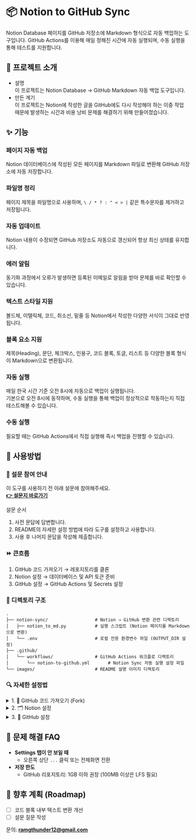 # 📦 Notion to GitHub Sync

Notion Database 페이지를 GitHub 저장소에 Markdown 형식으로 자동 백업하는 도구입니다.
GitHub Actions를 이용해 매일 정해진 시간에 자동 실행되며, 수동 실행을 통해 테스트를 지원합니다.

## 📝 프로젝트 소개

- 설명  
    이 프로젝트는 Notion Database → GitHub Markdown 자동 백업 도구입니다.
- 만든 계기  
    이 프로젝트는 Notion에 작성한 글을 GitHub에도 다시 작성해야 하는 이중 작업 때문에 발생하는 시간과 비용 낭비 문제를 해결하기 위해 만들어졌습니다.
    

## ✨ 기능

### 페이지 자동 백업
Notion 데이터베이스에 작성된 모든 페이지를 Markdown 파일로 변환해 GitHub 저장소에 자동 저장합니다.

### 파일명 정리
페이지 제목을 파일명으로 사용하며, `\ / * ? : " < > |` 같은 특수문자를 제거하고 저장됩니다.

### 자동 업데이트
Notion 내용이 수정되면 GitHub 저장소도 자동으로 갱신되어 항상 최신 상태를 유지합니다.

### 에러 알림
동기화 과정에서 오류가 발생하면 등록된 이메일로 알림을 받아 문제를 바로 확인할 수 있습니다.

### 텍스트 스타일 지원
볼드체, 이탤릭체, 코드, 취소선, 밑줄 등 Notion에서 작성한 다양한 서식이 그대로 반영됩니다.

### 블록 요소 지원
제목(Heading), 문단, 체크박스, 인용구, 코드 블록, 토글, 리스트 등 다양한 블록 형식이 Markdown으로 변환됩니다.

### 자동 실행
매일 한국 시간 기준 오전 8시에 자동으로 백업이 실행됩니다.  
기본으로 오전 8시에 동작하며, 수동 실행을 통해 백업이 정상적으로 작동하는지 직접 테스트해볼 수 있습니다.

### 수동 실행
필요할 때는 GitHub Actions에서 직접 실행해 즉시 백업을 진행할 수 있습니다.


## 📖 사용방법  

### 📝 설문 참여 안내  
이 도구를 사용하기 전 아래 설문에 참여해주세요.  
[**👉 설문지 바로가기**](https://docs.google.com/forms/d/e/1FAIpQLSe3cP1dzmnMDuKH6M5NMfJI5lD7JHMYyW2tYokaSCW7cU5M4A/viewform?usp=dialog)

설문 순서  
1. 사전 문답에 답변합니다.  
2. README의 자세한 설정 방법에 따라 도구를 설정하고 사용합니다.  
3. 사용 후 나머지 문답을 작성해 제출합니다.


### ⏩ 큰흐름
1. GitHub 코드 가져오기 → 레포지토리를 클론
2. Notion 설정 → 데이터베이스 및 API 토큰 준비
3. GitHub 설정 → GitHub Actions 및 Secrets 설정

### 📂 디렉토리 구조
```
.
├── notion-sync/                  # Notion → GitHub 변환 관련 디렉토리
│   ├── notion_to_md.py           # 실행 스크립트 (Notion 페이지를 Markdown으로 변환)
│   └── .env                      # 로컬 전용 환경변수 파일 (OUTPUT_DIR 설정)
├── .github/
│   └── workflows/                # GitHub Actions 워크플로 디렉토리
│       └── notion-to-github.yml       # Notion Sync 자동 실행 설정 파일
└── images/                       # README 설명 이미지 디렉토리
```

### 🔍 자세한 설정법
<details>
<summary>1. 🐙 GitHub 코드 가져오기 (Fork)</summary>

1. Fork 버튼 클릭 (Create new fork)  
    Notion-to-Github 레파지토리 상단에 fork 버튼 누르기  
    ![1 GitHub 코드 가져오기 (fork)_1 Fork 버튼 클릭(Create new fork).png](./images/1%20GitHub%20코드%20가져오기%20(fork)_1%20Fork%20버튼%20클릭(Create%20new%20fork).png)
2. Owner(계정) 선택하기
    - Owner : Notion-to-Github 레파지토리를 저장 할 계정을 선택  
    ![1 GitHub 코드 가져오기 (fork)_2 계정 선택하기.png](./images/1%20GitHub%20코드%20가져오기%20(fork)_2%20계정%20선택하기.png)
3. Create fork 클릭
</details>

<details>
<summary>2. 🗂 Notion 설정</summary>

#### (1) 데이터베이스 생성  

1. Notion 회원 가입하기
2. `/데이터베이스` 입력 → 데이터베이스-**전체 페이지** 선택(Table-Fullpage)  
[데이터베이스-전체페이지 생성 참고](https://m.blog.naver.com/freewill_life/221928219258)  
![(1) 데이터베이스 생성_1 데이터베이스 입력-전체 페이지 생성.png](./images/(1)%20데이터베이스%20생성_1%20데이터베이스%20입력-전체%20페이지%20생성.png)
3. 데이터 베이스 생성 완료
4. 데이터베이스 이름 작성 및 테스트 페이지 작성  
![(1)데이터베이스 생성_4데이터베이스 이름 작성 및 테스트 페이지 작성](./images/(1)데이터베이스%20생성_4데이터베이스%20이름%20작성%20및%20테스트%20페이지%20작성.png)  

#### (2) Database ID 가져오기  

1. 데이터베이스에 가서 창닫기 버튼 옆 공유 클릭
2. 링크 복사 클릭
3. https://www.notion.so/**DATABASE_ID**?v=~~~  
4. DATABASE_ID 부분의 텍스트 복사 후 메모장에 잠시 보관해 두기
    - 메모장에 “DATABASE_ID : (여기에 붙여 넣기)” 정리 해두기  
    - [GitHub Secret Variables 설정 시 필요함](#1-GitHub-Secret-Variables-설정)  

#### (3) Notion API 생성

1. [Notion Integration 페이지](https://www.notion.so/my-integrations) 접속 후 로그인  
2. 새 API 통합 클릭  
![(3) Notion API 생성_2 새 API 통합 개발 클릭.png](./images/(3)%20Notion%20API%20생성_2%20새%20API%20통합%20개발%20클릭.png)
3. 새 API 통합 작성  
    - API 통합 이름 : `to-github`(추천)
    (⚠️ `notion` 이라는 단어는 포함 불가)
    - 관련 워크스페이스 : 데이터베이스가 있는 워크스페이스
    - 유형: `private`  
    ![(3)Notion API 생성_3 새 API 통합작성.png](./images/(3)Notion%20API%20생성_3%20새%20API%20통합작성.png)
4. “API 통합이 생성되었습니다.” API 통합 설정 구성 클릭  
![(3)Notion API 생성_4 API통합이 생성되었습니다.png](./images/(3)Notion%20API%20생성_4%20API통합이%20생성되었습니다.png)
5. 저장 후 API Key 복사
    - “표시하기” 클릭 → “복사” 클릭
    - 메모장에 “NOTION_API_KEY : (여기에 붙여 넣기)” 정리 해두기
    - [GitHub Secret Variables 설정 시 필요함](#1-GitHub-Secret-Variables-설정)  
    ![(3)Notion API 생성_5 저장 후 API key 복사.png](./images/(3)Notion%20API%20생성_5%20저장%20후%20API%20key%20복사.png)  
    
#### (4) GitHub 연결 (DB 공유)

1. 사용할 데이터베이스에서 창닫기 버튼 아래 `…` 클릭  
![(4) GitHub 연결 (DB 공유)_1사용할 데이터베이스에서 창닫기 버튼 아래클릭.png](./images/(4)%20GitHub%20연결%20(DB%20공유)_1사용할%20데이터베이스에서%20창닫기%20버튼%20아래클릭.png)  
2. 연결 클릭
3. [내가 만든 Notion API 이름(`to-github` 추천)](#3-Notion-API-생성) 검색 후 클릭  
![(4) Github 연결(DB공유)_3 내가만든 API이름 검색.png](./images/(4)%20Github%20연결(DB공유)_3%20내가만든%20API이름%20검색.png)

</details>

<details>
<summary>3. 🐙 GitHub 설정</summary>

#### (1) GitHub Secret Variables 설정

1. Notion to GitHub 코드를 Fork한 레포지토리에서 상단 탭의 Settings 클릭  
    <details>
    <summary>용어 설명</summary>

    - 클론(Clone) : 프로젝트 전체를 내 로컬 저장소(내 컴퓨터)에 복사  
    - 포크(Fork) : 프로젝트 전체를 내 원격 저장소(GitHub 계정)에 복사  
    - 레포지토리(Repository) : GitHub 저장소  
    - 탭(Tab) : GitHub 상단의 메뉴 항목  
    </details>

2. 좌측 메뉴에서 Security → Secrets and variables → Actions 클릭  
3. New repository secret 버튼 클릭  
4. Name과 Secret 입력
    - Name : 작성 해야 할 이름 (환경 변수명)(반드시 일치해야 함 → 오타 주의)
    - Secret : 복사 붙여 넣기 할 실제 값 (작성 후 다시 확인 불가 → 복사 저장 권장)
        
        <details>
        <summary>🔑 필수로 만들어야할 Secret 변수 목록</summary>
                
        1. name : NOTION_API_KEY  
            secret : Notion에서 발급받은 API 키  
            ➜[NOTION_API_KEY 발급방법](#3-Notion-API-생성)
        
        2. name : DATABASE_ID  
            secret : Notion 데이터베이스 고유 번호  
            ➜[DATABASE_ID 가져오는 방법](#2-Database-ID-가져오기)    
        
        3. name : SENDER_EMAIL  
            secret : 송신 이메일 주소 (예: [ramgthunder12@gmail.com](mailto:ramgthunder12@gmail.com))                
        
        4. name : EMAIL_PASSWORD  
            secret : 송신 이메일 계정 비밀번호 (예: NotionToGithub9080$)
        
        5. name : RECEIVER_EMAIL  
            secret : 오류 알림을 받을 수신 이메일 주소 (예: [ramgthunder12@gmail.com](mailto:ramgthunder12@gmail.com))      
        
        6. name : GH_TOKEN  
            secret : GitHub에서 push/commit 권한을 가진 Personal Access Token
        
            <details>
            <summary>GitHub Personal Access Token 발급 방법</summary>

            1. 프로필 아이콘 → Settings
            2. 좌측 하단 Developer settings
            3. Personal Access Tokens → Tokens (classic)  
            4. Generate new token (classic) 클릭
            5. Note에 GH_TOKEN 입력
            6. 권한 체크
                - workflow (GitHub Actions)
                - write:packages (GitHub Package)
                - admin:repo_hook
                - delete_repo
                ![(1) GitHub Secret Variables 설정_3 Name과 Secret 입력_GitHub Personal Access Token 발급 방법_권한체크_1.png](./images/(1)%20GitHub%20Secret%20Variables%20설정_3%20Name과%20Secret%20입력_GitHub%20Personal%20Access%20Token%20발급%20방법_권한체크_1.png)  
                ![(1) GitHub Secret Variables 설정_3 Name과 Secret 입력_GitHub Personal Access Token 발급 방법_권한체크_2.png](./images/(1)%20GitHub%20Secret%20Variables%20설정_3%20Name과%20Secret%20입력_GitHub%20Personal%20Access%20Token%20발급%20방법_권한체크_2.png)
            7. Generate token 클릭
            8. 복사 후 메모장에 저장  
            ![(1)GitHub Secret Variables 설정_3 Name과 Secret 입력_GitHub Personal Access Token 발급 방법_8 복사 후 메모장에 저장.png](./images/(1)GitHub%20Secret%20Variables%20설정_3%20Name과%20Secret%20입력_GitHub%20Personal%20Access%20Token%20발급%20방법_8%20복사%20후%20메모장에%20저장.png)
            </details>
            </details>  

    5. Add secret 버튼 클릭

#### (2) .env 설정
- 파일 위치 : [./notion-syn/.env](./notion-sync/.env)  
- 설정 방법 : (파일 위치 클릭)`.env` 파일에서 ./NotionTIL 글씨 중 NotionTIL만 지우고 원하는 파일명 작성(노션의 데이터베이스 페이지들이 들어갈 파일명)  
- 필수 값  
![(2)env설정_설정방법.png](./images/(2)env설정_설정방법.png)
  - OUTPUT_DIR : Notion 페이지를 저장할 폴더명 (Notion 데이터베이스 이름과 동일하게 설정 권장)  


#### (3) 추가 설정
<details>
<summary>⏰ 시간 설정</summary>

- 파일 위치 : [./.github/workflows/workflow_dispatch.yml](./.github\workflows\notion-to-github.yml)  
- 설정 방법 : 7번 줄의 23을 원하는 시간으로 변경  
  - GitHub Actions는 UTC 기준으로 동작  
  - 예: 23시 (UTC) = 한국 시간 오전 8시  
  - 원하는 한국 시간 -9시간 값으로 설정  
</details>
<details>
<summary>🕹️ 수동 시작</summary>  

1. 포크한 레포지토리에서 상단 탭 Actions 클릭  
![(3)추가설정_수동시작_1.png](./images/(3)추가설정_수동시작_1.png)  
2. 왼쪽 목록에서 Notion to GitHub Commit 선택  
![(3)추가설정_수동시작_2.png](./images/(3)추가설정_수동시작_2.png)  
3. Run workflow 클릭  
![(3)추가설정_수동시작_3.png](./images/(3)추가설정_수동시작_3.png)  
4. 초록색 Run workflow 버튼 클릭  
![(3)추가설정_수동시작_4.png](./images/(3)추가설정_수동시작_4.png)  
5. 실행 목록에 초록색 동그라미🟢 가 보이면 완료  
![(3)추가설정_수동시작_5.png](./images/(3)추가설정_수동시작_5.png)  
6. 레포지토리에서 OUTPUT_DIR에 입력한 폴더가 생성됐는지 확인 → 폴더에 들어가 Notion 데이터베이스 페이지들이 정상 저장됐는지 확인  
![(3)추가설정_수동시작_6.png](./images/(3)추가설정_수동시작_6.png)  

</details>

</details>

## 🧩 문제 해결 FAQ

- **Settings 탭이 안 보일 때**
  - 오른쪽 상단 `...` 클릭 또는 전체화면 전환
- **저장 한도**
  - GitHub 리포지토리: 1GB 이하 권장 (100MB 이상은 LFS 필요)


## 🚀 향후 계획 (Roadmap)

- [ ] 코드 블록 내부 텍스트 변환 개선
- [ ] 설문 질문 작성  

문의: **ramgthunder12@gmail.com**

